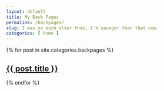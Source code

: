 ```yaml
---
layout: default
title: My Back Pages
permalink: /backpages/
slug: I was so much older than, I'm younger than that now.
categories: [ home ]
---
```


{% for post in site.categories.backpages %}
<h2><a href="{{ post.url }}">{{ post.title }}</a></h2>
{% endfor %}
